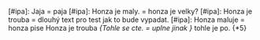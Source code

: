 [#ipa]: Jaja = paja
[#ipa]: Honza je maly. = honza je velky? 
[#ipa]: Honza je trouba = dlouhý text pro test jak to bude vypadat.
[#ipa]: Honza maluje = honza pise 
Honza je trouba *{Tohle se cte. = uplne jinak }* tohle je po.  {*5}
